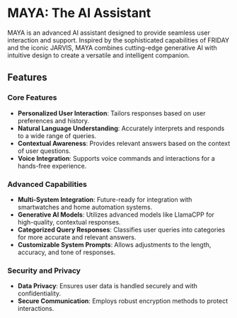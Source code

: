 # MAYA: The AI Assistant

MAYA is an advanced AI assistant designed to provide seamless user interaction and support. Inspired by the sophisticated capabilities of FRIDAY and the iconic JARVIS, MAYA combines cutting-edge generative AI with intuitive design to create a versatile and intelligent companion.

## Features

### Core Features
- **Personalized User Interaction**: Tailors responses based on user preferences and history.
- **Natural Language Understanding**: Accurately interprets and responds to a wide range of queries.
- **Contextual Awareness**: Provides relevant answers based on the context of user questions.
- **Voice Integration**: Supports voice commands and interactions for a hands-free experience.

### Advanced Capabilities
- **Multi-System Integration**: Future-ready for integration with smartwatches and home automation systems.
- **Generative AI Models**: Utilizes advanced models like LlamaCPP for high-quality, contextual responses.
- **Categorized Query Responses**: Classifies user queries into categories for more accurate and relevant answers.
- **Customizable System Prompts**: Allows adjustments to the length, accuracy, and tone of responses.

### Security and Privacy
- **Data Privacy**: Ensures user data is handled securely and with confidentiality.
- **Secure Communication**: Employs robust encryption methods to protect interactions.
